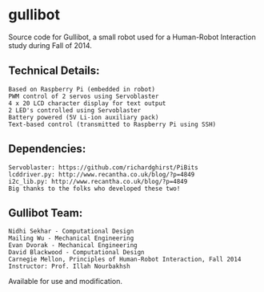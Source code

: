 gullibot
========

Source code for Gullibot, a small robot used for a Human-Robot Interaction
study during Fall of 2014. 


Technical Details:
-----------------
    Based on Raspberry Pi (embedded in robot)
    PWM control of 2 servos using Servoblaster
    4 x 20 LCD character display for text output
    2 LED's controlled using Servoblaster
    Battery powered (5V Li-ion auxiliary pack)
    Text-based control (transmitted to Raspberry Pi using SSH)

Dependencies:
------------
    Servoblaster: https://github.com/richardghirst/PiBits
    lcddriver.py: http://www.recantha.co.uk/blog/?p=4849
    i2c_lib.py: http://www.recantha.co.uk/blog/?p=4849
    Big thanks to the folks who developed these two!

Gullibot Team:
-------------
    Nidhi Sekhar - Computational Design
    Mailing Wu - Mechanical Engineering
    Evan Dvorak - Mechanical Engineering
    David Blackwood - Computational Design
    Carnegie Mellon, Principles of Human-Robot Interaction, Fall 2014
    Instructor: Prof. Illah Nourbakhsh

Available for use and modification.
